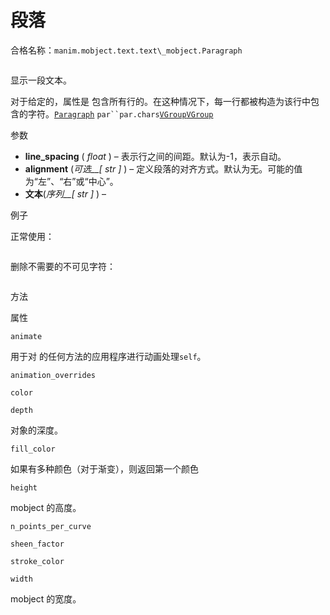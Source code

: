 # 段落

合格名称：`manim.mobject.text.text\_mobject.Paragraph`


```py

```

显示一段文本。

对于给定的，属性是 包含所有行的。在这种情况下，每一行都被构造为该行中包含的字符。[`Paragraph`](#manim.mobject.text.text_mobject.Paragraph "manim.mobject.text.text_mobject.Paragraph") ` par``par.chars `[`VGroup`](manim.mobject.types.vectorized_mobject.VGroup.html#manim.mobject.types.vectorized_mobject.VGroup "manim.mobject.types.vectorized_mobject.VGroup")[`VGroup`](manim.mobject.types.vectorized_mobject.VGroup.html#manim.mobject.types.vectorized_mobject.VGroup "manim.mobject.types.vectorized_mobject.VGroup")

参数

- **line_spacing** ( _float_ ) – 表示行之间的间距。默认为-1，表示自动。
- **alignment** (_可选\_\_\[_ _str_ _\]_ ) – 定义段落的对齐方式。默认为无。可能的值为“左”、“右”或“中心”。
- **文本**(_序列\_\_\[_ _str_ _\]_ ) –

例子

正常使用：


```py

```


删除不需要的不可见字符：


```py

```


方法

属性

`animate`

用于对 的任何方法的应用程序进行动画处理`self`。

`animation_overrides`

`color`

`depth`

对象的深度。

`fill_color`

如果有多种颜色（对于渐变），则返回第一个颜色

`height`

mobject 的高度。

`n_points_per_curve`

`sheen_factor`

`stroke_color`

`width`

mobject 的宽度。
